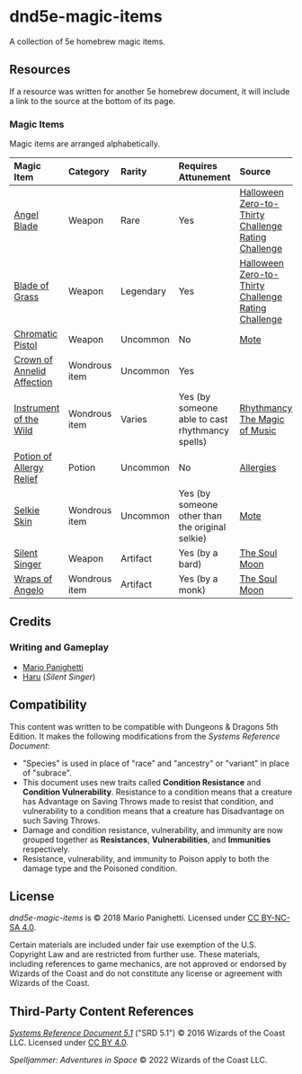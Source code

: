 # dnd5e-magic-items

A collection of 5e homebrew magic items.

## Resources

If a resource was written for another 5e homebrew document, it will include a link to the source at the bottom of its page.

### Magic Items

Magic items are arranged alphabetically.

| Magic Item | Category | Rarity | Requires Attunement | Source |
|:-|:-|:-|:-|:-|
| [Angel Blade](weapons/angel-blade.md) | Weapon | Rare | Yes | [Halloween Zero-to-Thirty Challenge Rating Challenge](https://mpanighetti.tumblr.com/tagged/030crc) |
| [Blade of Grass](weapons/blade-of-grass.md) | Weapon | Legendary | Yes | [Halloween Zero-to-Thirty Challenge Rating Challenge](https://mpanighetti.tumblr.com/tagged/030crc) |
| [Chromatic Pistol](weapons/chromatic-pistol.md) | Weapon | Uncommon | No | [Mote](https://github.com/mpanighetti/dnd5e-mote) |
| [Crown of Annelid Affection](wondrous-items/crown-of-annelid-affection.md) | Wondrous item | Uncommon | Yes | |
| [Instrument of the Wild](wondrous-items/instrument-of-the-wild.md) | Wondrous item | Varies | Yes (by someone able to cast rhythmancy spells) | [Rhythmancy: The Magic of Music](https://github.com/mpanighetti/dnd5e-rhythmancy) |
| [Potion of Allergy Relief](potions/potion-of-allergy-relief.md) | Potion | Uncommon | No | [Allergies](https://github.com/mpanighetti/dnd5e-allergies) |
| [Selkie Skin](wondrous-items/selkie-skin.md) | Wondrous item | Uncommon | Yes (by someone other than the original selkie) | [Mote](https://github.com/mpanighetti/dnd5e-mote) |
| [Silent Singer](weapons/silent-singer.md) | Weapon | Artifact | Yes (by a bard) | [The Soul Moon](https://github.com/Jmanrules007/Soul-Moon) |
| [Wraps of Angelo](wondrous-items/wraps-of-angelo.md) | Wondrous item | Artifact |Yes (by a monk) | [The Soul Moon](https://github.com/Jmanrules007/Soul-Moon) |

## Credits

### Writing and Gameplay

- [Mario Panighetti](https://mario.panighetti.net)
- [Haru](https://twitter.com/200dollarHaru) (_Silent Singer_)

## Compatibility

This content was written to be compatible with Dungeons & Dragons 5th Edition. It makes the following modifications from the _Systems Reference Document_:

- "Species" is used in place of "race" and "ancestry" or "variant" in place of "subrace".
- This document uses new traits called **Condition Resistance** and **Condition Vulnerability**. Resistance to a condition means that a creature has Advantage on Saving Throws made to resist that condition, and vulnerability to a condition means that a creature has Disadvantage on such Saving Throws.
- Damage and condition resistance, vulnerability, and immunity are now grouped together as **Resistances**, **Vulnerabilities**, and **Immunities** respectively.
- Resistance, vulnerability, and immunity to Poison apply to both the damage type and the Poisoned condition.

## License

_dnd5e-magic-items_ is © 2018 Mario Panighetti. Licensed under [CC BY-NC-SA 4.0](https://creativecommons.org/licenses/by-nc-sa/4.0/legalcode).

Certain materials are included under fair use exemption of the U.S. Copyright Law and are restricted from further use. These materials, including references to game mechanics, are not approved or endorsed by Wizards of the Coast and do not constitute any license or agreement with Wizards of the Coast.

## Third-Party Content References

_[Systems Reference Document 5.1](https://dnd.wizards.com/resources/systems-reference-document)_ ("SRD 5.1") © 2016 Wizards of the Coast LLC. Licensed under [CC BY 4.0](https://creativecommons.org/licenses/by/4.0/legalcode).

_Spelljammer: Adventures in Space_ © 2022 Wizards of the Coast LLC.
